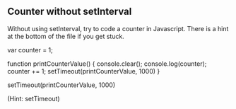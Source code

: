 ## Counter without setInterval

Without using setInterval, try to code a counter in Javascript. There is a hint at the bottom of the file if you get stuck.

var counter = 1;

function printCounterValue() {
  console.clear();
  console.log(counter);
  counter += 1;
  setTimeout(printCounterValue, 1000)
}

setTimeout(printCounterValue, 1000)







































































(Hint: setTimeout)